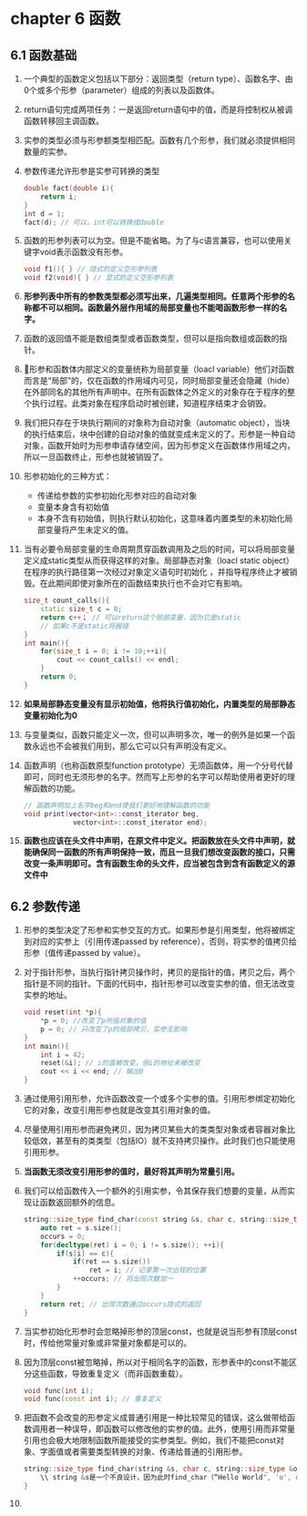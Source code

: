 # chapter 6 函数

## 6.1 函数基础

1. 一个典型的函数定义包括以下部分：返回类型（return type）、函数名字、由0个或多个形参（parameter）组成的列表以及函数体。

1. return语句完成两项任务：一是返回return语句中的值，而是将控制权从被调函数转移回主调函数。

1. 实参的类型必须与形参额类型相匹配。函数有几个形参，我们就必须提供相同数量的实参。

1. 参数传递允许形参是实参可转换的类型

    ```c++
    double fact(double i){
        return i;
    }
    int d = 1;
    fact(d); // 可以，int可以转换成double
    ```

1. 函数的形参列表可以为空。但是不能省略。为了与c语言兼容，也可以使用关键字void表示函数没有形参。

    ```c++
    void f1(){ } // 隐式的定义空形参列表
    void f2(void){ } // 显式的定义空形参列表
    ```

1. **形参列表中所有的参数类型都必须写出来，几遍类型相同。任意两个形参的名称都不可以相同。函数最外层作用域的局部变量也不能喝函数形参一样的名字。**

1. 函数的返回值不能是数组类型或者函数类型，但可以是指向数组或函数的指针。

1. 形参和函数体内部定义的变量统称为局部变量（loacl variable）他们对函数而言是“局部”的，仅在函数的作用域内可见，同时局部变量还会隐藏（hide）在外部同名的其他所有声明中。在所有函数体之外定义的对象存在于程序的整个执行过程。此类对象在程序启动时被创建，知道程序结束才会销毁。

1. 我们把只存在于块执行期间的对象称为自动对象（automatic object），当块的执行结束后，块中创建的自动对象的值就变成未定义的了。形参是一种自动对象，函数开始时为形参申请存储空间，因为形参定义在函数体作用域之内，所以一旦函数终止，形参也就被销毁了。

1. 形参初始化的三种方式：
   - 传递给参数的实参初始化形参对应的自动对象
   - 变量本身含有初始值
   - 本身不含有初始值，则执行默认初始化，这意味着内置类型的未初始化局部变量将产生未定义的值。

1. 当有必要令局部变量的生命周期贯穿函数调用及之后的时间，可以将局部变量定义成static类型从而获得这样的对象。局部静态对象（loacl static object）在程序的执行路径第一次经过对象定义语句时初始化 ，并指导程序终止才被销毁。在此期间即使对象所在的函数结束执行也不会对它有影响。

    ```c++
    size_t count_calls(){
        static size_t c = 0;
        return c++； // 可以return这个局部变量，因为它是static
        // 如果c不是static将报错
    }
    int main(){
        for(size_t i = 0; i != 10;++i){
            cout << count_calls() << endl;
        }
        return 0;
    }
    ```

1. **如果局部静态变量没有显示初始值，他将执行值初始化，内置类型的局部静态变量初始化为0**

1. 与变量类似，函数只能定义一次，但可以声明多次，唯一的例外是如果一个函数永远也不会被我们用到，那么它可以只有声明没有定义。

1. 函数声明（也称函数原型function prototype）无须函数体，用一个分号代替即可，同时也无须形参的名字。然而写上形参的名字可以帮助使用者更好的理解函数的功能。

    ```c++
    // 函数声明加上名字beg和end使我们更好地理解函数的功能
    void print(vector<int>::const_iterator beg,
                vector<int>::const_iterator end);
    ```

1. **函数也应该在头文件中声明，在原文件中定义。把函数放在头文件中声明，就能确保同一函数的所有声明保持一致，而且一旦我们想改变函数的接口，只需改变一条声明即可。含有函数生命的头文件，应当被包含到含有函数定义的源文件中**

## 6.2 参数传递

1. 形参的类型决定了形参和实参交互的方式。如果形参是引用类型，他将被绑定到对应的实参上（引用传递passed by reference），否则，将实参的值拷贝给形参（值传递passed by value）。

1. 对于指针形参，当执行指针拷贝操作时，拷贝的是指针的值，拷贝之后，两个指针是不同的指针。下面的代码中，指针形参可以改变实参的值，但无法改变实参的地址。

    ```c++
    void reset(int *p){
        *p = 0; //改变了p所指对象的值
        p = 0; // 只改变了p的局部拷贝，实参无影响
    }
    int main(){
        int i = 42;
        reset(&i); // i的值被改变，但i的地址未被改变
        cout << i << end; // 输出0
    }
    ```

1. 通过使用引用形参，允许函数改变一个或多个实参的值。引用形参绑定初始化它的对象，改变引用形参也就是改变其引用对象的值。

1. 尽量使用引用形参而避免拷贝，因为拷贝某些大的类类型对象或者容器对象比较低效，甚至有的类类型（包括IO）就不支持拷贝操作。此时我们也只能使用引用形参。

1. **当函数无须改变引用形参的值时，最好将其声明为常量引用。**

1. 我们可以给函数传入一个额外的引用实参，令其保存我们想要的变量，从而实现让函数返回额外的信息。

    ```c++
    string::size_type find_char(const string &s, char c, string::size_type &occurs){
        auto ret = s.size();
        occurs = 0;
        for(decltype(ret) i = 0; i != s.size(); ++i){
            if(s[i] == c){
                if(ret == s.size())
                    ret = i; // 记录第一次出现的位置
                ++occurs; // 将出现次数加一
            }
        }
        return ret; // 出现次数通过occurs隐式的返回
    }
    ```

1. 当实参初始化形参时会忽略掉形参的顶层const，也就是说当形参有顶层const时，传给他常量对象或非常量对象都是可以的。

1. 因为顶层const被忽略掉，所以对于相同名字的函数，形参表中的const不能区分这些函数，导致重复定义（而非函数重载）。

    ```c++
    void func(int i);
    void func(const int i); // 重复定义
    ```

1. 把函数不会改变的形参定义成普通引用是一种比较常见的错误，这么做带给函数调用者一种误导，即函数可以修改他的实参的值。此外，使用引用而非常量引用也会极大地限制函数所能接受的实参类型。例如，我们不能把const对象、字面值或者需要类型转换的对象、传递给普通的引用形参。

    ```c++
    string::size_type find_char(string &s, char c, string::size_type &occurs){
        \\ string &s是一个不良设计，因为此时find_char（“Hello World", 'o', ctr)将会报错
    }
    ```

1. 